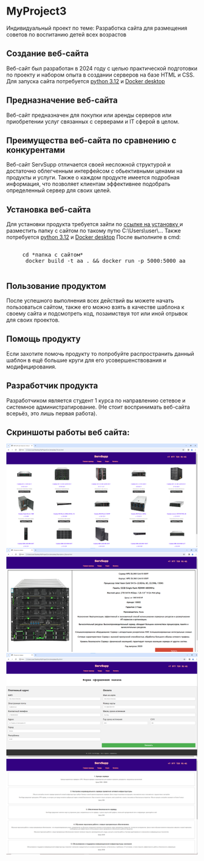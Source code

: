 # MyProject3
 Индивидуальный проект по теме: Разработка сайта для размещения советов по воспитанию детей всех возрастов

<h2>Создание веб-сайта</h2>
 Веб-сайт был разработан в 2024 году с целью практической подготовки по проекту и набором опыта в создании серверов на базе HTML и CSS.</h2>
 Для запуска сайта потребуется <a href="https://www.python.org/downloads/">python 3.12</a> и <a href="https://www.docker.com/products/docker-desktop/">Docker desktop</a>

<h2>Предназначение веб-сайта</h2>
 Веб-сайт предназначен для покупки или аренды серверов или приобретении услуг связанных с серверами и IT сферой в целом.
 
<h2>Преимущества веб-сайта по сравнению с конкурентами</h2>
 Веб-сайт ServSupp отличается своей несложной структурой и достаточно облегченным интерфейсом с обьективными ценами на продукты и услуги. Также о каждом продукте имеется подробная информация, что позволяет клиентам
 эффективнее подобрать определенный сервер для своих целей.
<h2>Установка веб-сайта</h2>
 Для установки продукта требуется зайти по <a href=""> ссылке на установку </a> и разместить папку с сайтом по такому путю C:\Users\user\...
  Также потребуется <a href="https://www.python.org/downloads/">python 3.12</a> и <a href="https://www.docker.com/products/docker-desktop/">Docker desktop</a>
   После выполните в cmd:
    <pre> 
     cd *папка с сайтом*
      docker build -t aa . && docker run -p 5000:5000 aa
    </pre>
<h2>Пользование продуктом</h2>
 После успешного выполнения всех действий вы можете начать пользоваться сайтом, также его можно взять в качестве шаблона к своему сайта и подсмотреть код, позаимствуя тот или иной отрывок для своих проектов.
<h2>Помощь продукту</h2>
 Если захотите помочь продукту то попробуйте распространить данный шаблон в ещё большие круги для его усовершенствования и модифицирования.
<h2>Разработчик продукта</h2>
 Разработчиком является студент 1 курса по направлению сетевое и системное администратирование. (Не стоит воспринимать веб-сайта всерьёз, это лишь первая работа).
<h2>Скриншоты работы веб сайта:</h2>
<img src="Screenshot/11.png">
<img src="Screenshot/22.png">
<img src="Screenshot/33.png">
<img src="Screenshot/44.png">
